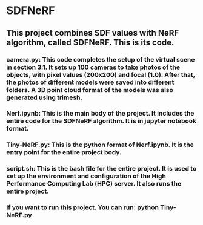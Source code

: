 # SDFNeRF

## This project combines SDF values with NeRF algorithm, called SDFNeRF. This is its code.

### camera.py: This code completes the setup of the virtual scene in section 3.1. It sets up 100 cameras to take photos of the objects, with pixel values (200x200) and focal (1.0). After that, the photos of different models were saved into different folders. A 3D point cloud format of the models was also generated using trimesh.
### Nerf.ipynb: This is the main body of the project. It includes the entire code for the SDFNeRF algorithm. It is in jupyter notebook format.
### Tiny-NeRF.py: This is the python format of Nerf.ipynb. It is the entry point for the entire project body.
### script.sh: This is the bash file for the entire project. It is used to set up the environment and configuration of the High Performance Computing Lab (HPC) server. It also runs the entire project.

### If you want to run this project. You can run: python Tiny-NeRF.py
